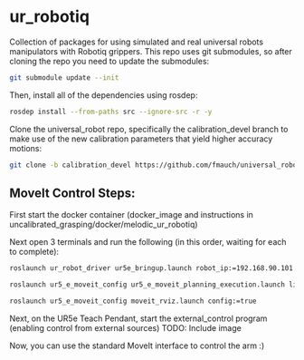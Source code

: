 # ur_robotiq
Collection of packages for using simulated and real universal robots manipulators with Robotiq grippers. This repo uses git submodules, so after cloning the repo you need to update the submodules:


``` bash
git submodule update --init
```
Then, install all of the dependencies using rosdep:
``` bash
rosdep install --from-paths src --ignore-src -r -y
```
Clone the universal_robot repo, specifically the calibration_devel branch to make use of the new calibration parameters that yield higher accuracy motions:
``` bash
git clone -b calibration_devel https://github.com/fmauch/universal_robot.git
```

## MoveIt Control Steps:

First start the docker container (docker_image and instructions in uncalibrated_grasping/docker/melodic_ur_robotiq)

Next open 3 terminals and run the following (in this order, waiting for each to complete):
``` bash
roslaunch ur_robot_driver ur5e_bringup.launch robot_ip:=192.168.90.101 limited:=true info:=true
```
``` bash
roslaunch ur5_e_moveit_config ur5_e_moveit_planning_execution.launch limited:=true info:=true
```
``` bash
roslaunch ur5_e_moveit_config moveit_rviz.launch config:=true

```

Next, on the UR5e Teach Pendant, start the external_control program (enabling control from external sources)
TODO: Include image

Now, you can use the standard MoveIt interface to control the arm :)
